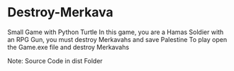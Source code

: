 # Destroy-Merkava
Small Game with Python Turtle 
In this game, you are a Hamas Soldier with an RPG Gun, you must destroy Merkavahs and save Palestine
To play open the Game.exe file and destroy Merkavahs

Note: Source Code in dist Folder
